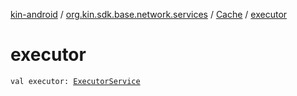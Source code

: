 [kin-android](../../index.md) / [org.kin.sdk.base.network.services](../index.md) / [Cache](index.md) / [executor](./executor.md)

# executor

`val executor: `[`ExecutorService`](https://docs.oracle.com/javase/6/docs/api/java/util/concurrent/ExecutorService.html)